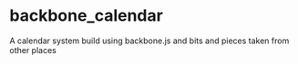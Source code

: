 backbone_calendar
=================

A calendar system build using backbone.js and bits and pieces taken from other places